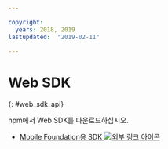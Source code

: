 ```yaml
---

copyright:
  years: 2018, 2019
lastupdated:  "2019-02-11"

---
```


#	Web SDK
{: #web_sdk_api}

npm에서 Web SDK를 다운로드하십시오.

* [Mobile Foundation용 SDK ![외부 링크 아이콘](../../icons/launch-glyph.svg "외부 링크 아이콘")](https://www.npmjs.com/package/ibm-mfp-web-sdk)

